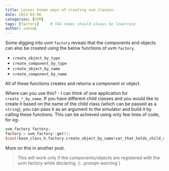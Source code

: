 ```yaml
---
title: Lesser known ways of creating uvm classes.
date: 2023-03-06 
categories: [UVM]
tags: [factory]     # TAG names should always be lowercase
author: sanoop
---
```


Some digging into uvm `factory` reveals that the components and objects can also be created using the below functions of uvm `factory`.

- `create_object_by_type`	
- `create_component_by_type`	
- `create_object_by_name`	
- `create_component_by_name`	

All of these functions creates and returns a component or object.


Where can you use this? -
I can think of one application for `create_*_by_name`. If you have different child classes and you would like to create it based on the name of the child class (which can be passed as a `string`), you can pass it as an argument to the simulator and build it by calling these functions.
This can be achieved using only few lines of code, for eg-
```verilog
uvm_factory factory;
factory = uvm_factory::get();
$cast(base_class_h,factory.create_object_by_name(var_that_holds_child_class_name, "" ,"child_class_type_name" ));
```
More on this in another post.

> This will work only if the components/objects are registered with the uvm factory while declaring.
{: .prompt-warning }
